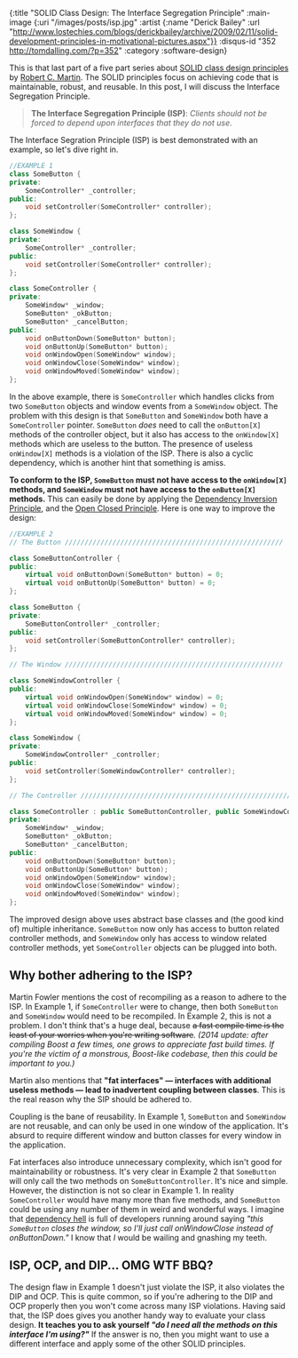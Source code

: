 {:title "SOLID Class Design: The Interface Segregation Principle"
 :main-image {:uri "/images/posts/isp.jpg"
              :artist {:name "Derick Bailey"
                       :url "http://www.lostechies.com/blogs/derickbailey/archive/2009/02/11/solid-development-principles-in-motivational-pictures.aspx"}}
 :disqus-id "352 http://tomdalling.com/?p=352"
 :category :software-design}

This is that last part of a five part series about [SOLID class design
principles][] by [Robert C. Martin][]. The SOLID principles focus on achieving
code that is maintainable, robust, and reusable. In this post, I will discuss
the Interface Segregation Principle.

>**The Interface Segregation Principle (ISP)**: *Clients should not be forced
>to depend upon interfaces that they do not use*.

<!--more-->

The Interface Segration Principle (ISP) is best demonstrated with an example,
so let's dive right in.

```cpp
//EXAMPLE 1
class SomeButton {
private:
    SomeController* _controller;
public:
    void setController(SomeController* controller);
};

class SomeWindow {
private:
    SomeController* _controller;
public:
    void setController(SomeController* controller);
};

class SomeController {
private:
    SomeWindow* _window;
    SomeButton* _okButton;
    SomeButton* _cancelButton;
public:
    void onButtonDown(SomeButton* button);
    void onButtonUp(SomeButton* button);
    void onWindowOpen(SomeWindow* window);
    void onWindowClose(SomeWindow* window);
    void onWindowMoved(SomeWindow* window);
};
```

In the above example, there is `SomeController` which handles clicks from two
`SomeButton` objects and window events from a `SomeWindow` object. The problem
with this design is that `SomeButton` and `SomeWindow` both have a
`SomeController` pointer. `SomeButton` *does* need to call the `onButton[X]`
methods of the controller object, but it also has access to the `onWindow[X]`
methods which are useless to the button. The presence of useless `onWindow[X]`
methods is a violation of the ISP. There is also a cyclic dependency, which is
another hint that something is amiss.

**To conform to the ISP, `SomeButton` must not have access to the `onWindow[X]`
methods, and `SomeWindow` must not have access to the `onButton[X]` methods.**
This can easily be done by applying the [Dependency Inversion Principle][], and
the [Open Closed Principle][]. Here is one way to improve the design:

```cpp
//EXAMPLE 2
// The Button ///////////////////////////////////////////////////////

class SomeButtonController {
public:
    virtual void onButtonDown(SomeButton* button) = 0;
    virtual void onButtonUp(SomeButton* button) = 0;
};

class SomeButton {
private:
    SomeButtonController* _controller;
public:
    void setController(SomeButtonController* controller);
};

// The Window ///////////////////////////////////////////////////////

class SomeWindowController {
public:
    virtual void onWindowOpen(SomeWindow* window) = 0;
    virtual void onWindowClose(SomeWindow* window) = 0;
    virtual void onWindowMoved(SomeWindow* window) = 0;
};

class SomeWindow {
private:
    SomeWindowController* _controller;
public:
    void setController(SomeWindowController* controller);
};

// The Controller ///////////////////////////////////////////////////////

class SomeController : public SomeButtonController, public SomeWindowController {
private:
    SomeWindow* _window;
    SomeButton* _okButton;
    SomeButton* _cancelButton;
public:
    void onButtonDown(SomeButton* button);
    void onButtonUp(SomeButton* button);
    void onWindowOpen(SomeWindow* window);
    void onWindowClose(SomeWindow* window);
    void onWindowMoved(SomeWindow* window);
};
```

The improved design above uses abstract base classes and (the good kind of)
multiple inheritance. `SomeButton` now only has access to button related
controller methods, and `SomeWindow` only has access to window related
controller methods, yet `SomeController` objects can be plugged into both.

Why bother adhering to the ISP?
-------------------------------

Martin Fowler mentions the cost of recompiling as a reason to adhere to the
ISP. In Example 1, if `SomeController` were to change, then both `SomeButton` and
`SomeWindow` would need to be recompiled. In Example 2, this is not a problem. I
don't think that's a huge deal, because ~~a fast compile time is the least of
your worries when you're writing software~~. *(2014 update: after compiling
Boost a few times, one grows to appreciate fast build times. If you're the victim
of a monstrous, Boost-like codebase, then this could be important to you.)* 

Martin also mentions that **"fat interfaces" &mdash; interfaces with
additional useless methods &mdash; lead to inadvertent coupling between
classes**. This is the real reason why the SIP should be adhered to. 

Coupling is the bane of reusability. In Example 1, `SomeButton` and
`SomeWindow` are not reusable, and can only be used in one window of the
application. It's absurd to require different window and button classes for
every window in the application. 

Fat interfaces also introduce unnecessary complexity, which isn't good for
maintainability or robustness. It's very clear in Example 2 that `SomeButton`
will only call the two methods on `SomeButtonController`. It's nice and simple.
However, the distinction is not so clear in Example 1.  In reality
`SomeController` would have many more than five methods, and `SomeButton` could
be using any number of them in weird and wonderful ways. I imagine that
[dependency hell][] is full of developers running around saying *"this
`SomeButton` closes the window, so I'll just call onWindowClose instead of
onButtonDown."* I know that *I* would be wailing and gnashing my teeth.

ISP, OCP, and DIP... OMG WTF BBQ?
---------------------------------

The design flaw in Example 1 doesn't just violate the ISP, it also violates the
DIP and OCP. This is quite common, so if you're adhering to the DIP and OCP
properly then you won't come across many ISP violations. Having said that, the
ISP does gives you another handy way to evaluate your class design. **It
teaches you to ask yourself _"do I need all the methods on this interface
I'm using?"_** If the answer is no, then you might want to use a
different interface and apply some of the other SOLID principles.

[SOLID class design principles]: http://butunclebob.com/ArticleS.UncleBob.PrinciplesOfOod "Principles of OOD"
[Robert C. Martin]: http://www.objectmentor.com/omTeam/martin_r.html
[Dependency Inversion Principle]: /blog/software-design/solid-class-design-the-dependency-inversion-principle/
[Open Closed Principle]: /blog/software-design/solid-class-design-the-open-closed-principle/
[dependency hell]: http://en.wikipedia.org/wiki/Dependency_hell

